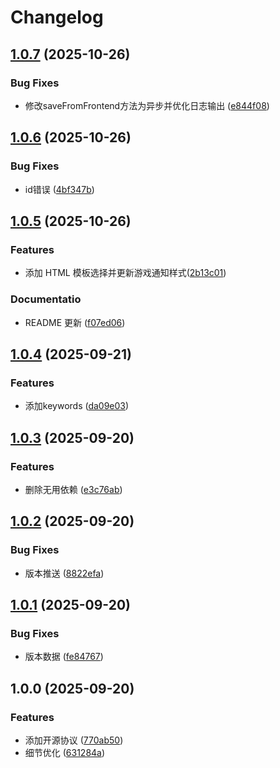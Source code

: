 # Changelog

## [1.0.7](https://github.com/rainbowwarmth/karin-plugin-gamepush/compare/v1.0.6...v1.0.7) (2025-10-26)


### Bug Fixes

* 修改saveFromFrontend方法为异步并优化日志输出 ([e844f08](https://github.com/rainbowwarmth/karin-plugin-gamepush/commit/e844f0831a1556366b6612cf0c35d189811b8f22))

## [1.0.6](https://github.com/rainbowwarmth/karin-plugin-gamepush/compare/v1.0.5...v1.0.6) (2025-10-26)


### Bug Fixes

* id错误 ([4bf347b](https://github.com/rainbowwarmth/karin-plugin-gamepush/commit/4bf347bb1448e0fe402be2f771a909308f5aa038))

## [1.0.5](https://github.com/rainbowwarmth/karin-plugin-gamepush/compare/v1.0.4...v1.1.0) (2025-10-26)


### Features

* 添加 HTML 模板选择并更新游戏通知样式([2b13c01](https://github.com/rainbowwarmth/karin-plugin-gamepush/commit/2b13c0109d470e79fc100a5570d8cdc61b041142))

### Documentatio

* README 更新 ([f07ed06](https://github.com/rainbowwarmth/karin-plugin-gamepush/commit/f07ed0666b7247bee3b9f129b2cb4f853a6f52bc))


## [1.0.4](https://github.com/rainbowwarmth/karin-plugin-gamepush/compare/v1.0.3...v1.0.4) (2025-09-21)


### Features

* 添加keywords ([da09e03](https://github.com/rainbowwarmth/karin-plugin-gamepush/commit/da09e03b60c935c43c8d649d7caca1a1a57af9f3))

## [1.0.3](https://github.com/rainbowwarmth/karin-plugin-gamepush/compare/v1.0.2...v1.0.3) (2025-09-20)


### Features

* 删除无用依赖 ([e3c76ab](https://github.com/rainbowwarmth/karin-plugin-gamepush/commit/e3c76ab43774b8e04c194711ade6c656ff62b9f9))

## [1.0.2](https://github.com/rainbowwarmth/karin-plugin-gamepush/compare/v1.0.1...v1.0.2) (2025-09-20)


### Bug Fixes

* 版本推送 ([8822efa](https://github.com/rainbowwarmth/karin-plugin-gamepush/commit/8822efab13186deeba5c62ec791303717171aa54))

## [1.0.1](https://github.com/rainbowwarmth/karin-plugin-gamepush/compare/v1.0.0...v1.0.1) (2025-09-20)


### Bug Fixes

* 版本数据 ([fe84767](https://github.com/rainbowwarmth/karin-plugin-gamepush/commit/fe84767c1d1e8c8b3fbc2be437d4445d74377b21))

## 1.0.0 (2025-09-20)


### Features

* 添加开源协议 ([770ab50](https://github.com/rainbowwarmth/karin-plugin-gamepush/commit/770ab50e0fbb934d187cda524af3048d7e8f06f8))
* 细节优化 ([631284a](https://github.com/rainbowwarmth/karin-plugin-gamepush/commit/631284ae14f84ffabbb886b81146b1c589f1db56))
